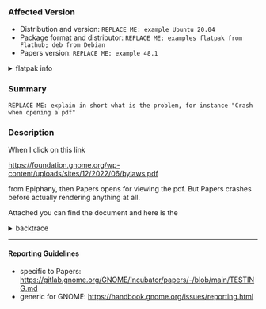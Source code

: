 <!-- DELETE ME: Thanks for using Papers and welcome to our issue tracker!
Before describing your issue, please

* search Gitlab's issue tracker, if there already exists a report for your issue
* read the reporting guidelines, linked at the end of this template
* describe your personal experience of the issue, including specifics of what happened
* attach the document you were viewing or a link to this document
* provide any necessary supplementary information, such as
  a back trace for crashes or screenshots of interface issues

and make sure to complete the affected version information below.
-->


### Affected Version

* Distribution and version: `REPLACE ME: example Ubuntu 20.04`
* Package format and distributor: `REPLACE ME: examples flatpak from Flathub; deb from Debian`
* Papers version: `REPLACE ME: example 48.1`


<!-- DELETE ME: If you have installed Papers as a flatpak, e.g. from Flathub, please run in a terminal

flatpak info org.gnome.Papers

and insert the resulting VERSION INFO OUTPUT below

-->



<details><summary>flatpak info</summary>

```
REPLACE ME: insert VERSION INFO OUTPUT, keep the three tick above and below
```

</details>


<!-- DELETE ME: Otherwise you may delete the `flatpak info` template just above,
i.e.  in plain text editing mode all and incuding from <details> to <details>.
-->


### Summary

`REPLACE ME: explain in short what is the problem, for instance "Crash when opening a pdf"`


### Description

<!-- DELETE ME: give here a more detailed description of the problem. In particular,

* if you observe problems with a specific document, please attach or add a link to that document.
* if Papers freezes or crashes, follow the relevant section of Papers specific reporting guidelines,
  linked at the end of this template.

A good example would be
-->


When I click on this link

https://foundation.gnome.org/wp-content/uploads/sites/12/2022/06/bylaws.pdf

from Epiphany, then Papers opens for viewing the pdf. But Papers crashes before actually rendering anything at all.

Attached you can find the document and here is the



<details><summary>backtrace</summary>

```
REPLACE ME: insert BACKTRACE OUTPUT here, keep the three ticks above and below
```

</details>

---

#### Reporting Guidelines

* specific to Papers: https://gitlab.gnome.org/GNOME/Incubator/papers/-/blob/main/TESTING.md
* generic for GNOME: https://handbook.gnome.org/issues/reporting.html


